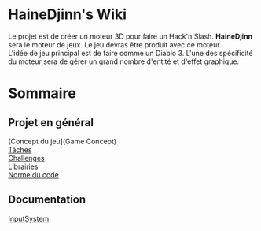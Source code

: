 # HaineDjinn's Wiki
Le projet est de créer un moteur 3D pour faire un Hack'n'Slash. **HaineDjinn** sera le moteur de jeux. Le jeu devras être produit avec ce moteur.  
L'idée de jeu principal est de faire comme un Diablo 3. L'une des spécificité du moteur sera de gérer un grand nombre d'entité et d'effet graphique.

# Sommaire 
## Projet en général
[Concept du jeu](Game Concept)  
[Tâches](Tâches)  
[Challenges](Challenges)  
[Librairies](Librairies)  
[Norme du code](Norme)  

## Documentation
[InputSystem](InputSystem)